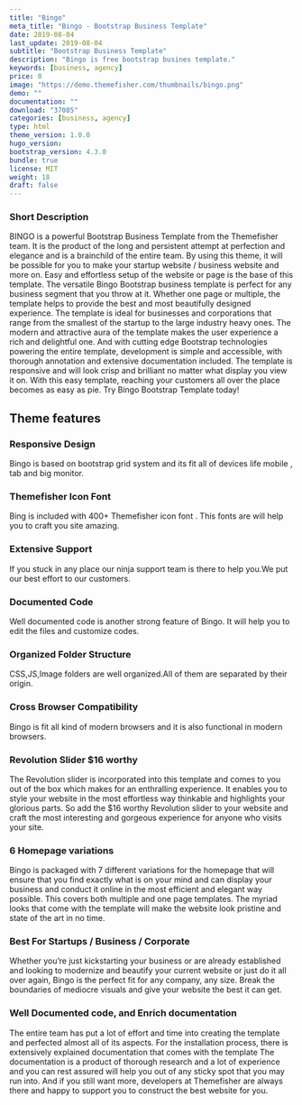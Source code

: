 ```yaml
---
title: "Bingo"
meta_title: "Bingo - Bootstrap Business Template"
date: 2019-08-04
last_update: 2019-08-04
subtitle: "Bootstrap Business Template"
description: "Bingo is free bootstrap busines template."
keywords: [business, agency]
price: 0
image: "https://demo.themefisher.com/thumbnails/bingo.png"
demo: ""
documentation: ""
download: "37085"
categories: [business, agency]
type: html
theme_version: 1.0.0
hugo_version:
bootstrap_version: 4.3.0
bundle: true
license: MIT
weight: 18
draft: false
---
```




### Short Description

BINGO is a powerful Bootstrap Business Template from the Themefisher team. It is the product of the long and persistent attempt at perfection and elegance and is a brainchild of the entire team. By using this theme, it will be possible for you to make your startup website / business website and more on. Easy and effortless setup of the website or page is the base of this template. The versatile Bingo Bootstrap business template is perfect for any business segment that you throw at it. Whether one page or multiple, the template helps to provide the best and most beautifully designed experience. The template is ideal for businesses and corporations that range from the smallest of the startup to the large industry heavy ones. The modern and attractive aura of the template makes the user experience a rich and delightful one. And with cutting edge Bootstrap technologies powering the entire template, development is simple and accessible, with thorough annotation and extensive documentation included. The template is responsive and will look crisp and brilliant no matter what display you view it on. With this easy template, reaching your customers all over the place becomes as easy as pie. Try Bingo Bootstrap Template today!

## Theme features

### Responsive Design

Bingo is based on bootstrap grid system and its fit all of devices life mobile , tab and big monitor.

### Themefisher Icon Font

Bing is included with 400+ Themefisher icon font . This fonts are will help you to craft you site amazing.

### Extensive Support

If you stuck in any place our ninja support team is there to help you.We put our best effort to our customers.

### Documented Code

Well documented code is another strong feature of Bingo. It will help you to edit the files and customize codes.

### Organized Folder Structure

CSS,JS,Image folders are well organized.All of them are separated by their origin.

### Cross Browser Compatibility

Bingo is fit all kind of modern browsers and it is also functional in modern browsers.

### Revolution Slider $16 worthy

The Revolution slider is incorporated into this template and comes to you out of the box which makes for an enthralling experience. It enables you to style your website in the most effortless way thinkable and highlights your glorious parts. So add the $16 worthy Revolution slider to your website and craft the most interesting and gorgeous experience for anyone who visits your site.

### 6 Homepage variations

Bingo is packaged with 7 different variations for the homepage that will ensure that you find exactly what is on your mind and can display your business and conduct it online in the most efficient and elegant way possible. This covers both multiple and one page templates. The myriad looks that come with the template will make the website look pristine and state of the art in no time.

### Best For Startups / Business / Corporate

Whether you’re just kickstarting your business or are already established and looking to modernize and beautify your current website or just do it all over again, Bingo is the perfect fit for any company, any size. Break the boundaries of mediocre visuals and give your website the best it can get.

### Well Documented code, and Enrich documentation

The entire team has put a lot of effort and time into creating the template and perfected almost all of its aspects. For the installation process, there is extensively explained documentation that comes with the template The documentation is a product of thorough research and a lot of experience and you can rest assured will help you out of any sticky spot that you may run into. And if you still want more, developers at Themefisher are always there and happy to support you to construct the best website for you.
